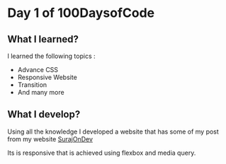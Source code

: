 # Day 1 of 100DaysofCode

## What I learned?

I learned the following topics :
- Advance CSS
- Responsive Website
- Transition
- And many more

## What I develop?

Using all the knowledge I developed a website that has some of my post from my website [SurajOnDev](https://surajondev.wordpress.com/)

Its is responsive that is achieved using flexbox and media query.
